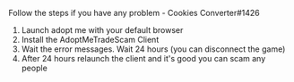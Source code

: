 Follow the steps if you have any problem - Cookies Converter#1426

1. Launch adopt me with your default browser
2. Install the AdoptMeTradeScam Client
3. Wait the error messages. Wait 24 hours (you can disconnect the game)
4. After 24 hours relaunch the client and it's good you can scam any people
